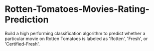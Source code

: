 # Rotten-Tomatoes-Movies-Rating-Prediction
Build a high performing classification algorithm to predict whether a particular movie on Rotten Tomatoes is labeled as 'Rotten', 'Fresh', or 'Certified-Fresh'.
